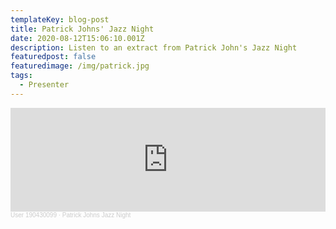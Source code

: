 ```yaml
---
templateKey: blog-post
title: Patrick Johns' Jazz Night
date: 2020-08-12T15:06:10.001Z
description: Listen to an extract from Patrick John's Jazz Night
featuredpost: false
featuredimage: /img/patrick.jpg
tags:
  - Presenter
---
```

<iframe width="100%" height="166" scrolling="no" frameborder="no" allow="autoplay" src="https://w.soundcloud.com/player/?url=https%3A//api.soundcloud.com/tracks/874547998&color=%23364851&auto_play=false&hide_related=false&show_comments=true&show_user=true&show_reposts=false&show_teaser=true"></iframe><div style="font-size: 10px; color: #cccccc;line-break: anywhere;word-break: normal;overflow: hidden;white-space: nowrap;text-overflow: ellipsis; font-family: Interstate,Lucida Grande,Lucida Sans Unicode,Lucida Sans,Garuda,Verdana,Tahoma,sans-serif;font-weight: 100;"><a href="https://soundcloud.com/user-190430099" title="User 190430099" target="_blank" style="color: #cccccc; text-decoration: none;">User 190430099</a> · <a href="https://soundcloud.com/user-190430099/pres-demo-1-patrick-johns-jazz-night" title="Patrick Johns Jazz Night" target="_blank" style="color: #cccccc; text-decoration: none;">Patrick Johns Jazz Night</a></div>